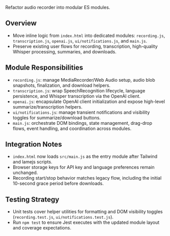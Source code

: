 Refactor audio recorder into modular ES modules.

## Overview

- Move inline logic from `index.html` into dedicated modules: `recording.js`, `transcription.js`, `openai.js`, `ui/notifications.js`, and `main.js`.
- Preserve existing user flows for recording, transcription, high-quality Whisper processing, summaries, and downloads.

## Module Responsibilities

- `recording.js`: manage MediaRecorder/Web Audio setup, audio blob snapshots, finalization, and download helpers.
- `transcription.js`: wrap SpeechRecognition lifecycle, language persistence, and Whisper transcription via the OpenAI client.
- `openai.js`: encapsulate OpenAI client initialization and expose high-level summarize/transcription helpers.
- `ui/notifications.js`: manage transient notifications and visibility toggles for summarize/download buttons.
- `main.js`: orchestrate DOM bindings, state management, drag-drop flows, event handling, and coordination across modules.

## Integration Notes

- `index.html` now loads `src/main.js` as the entry module after Tailwind and lamejs scripts.
- Browser storage keys for API key and language preferences remain unchanged.
- Recording start/stop behavior matches legacy flow, including the initial 10-second grace period before downloads.

## Testing Strategy

- Unit tests cover helper utilities for formatting and DOM visibility toggles (`recording.test.js`, `ui/notifications.test.js`).
- Run `npm test` to ensure Jest executes with the updated module layout and coverage expectations.
